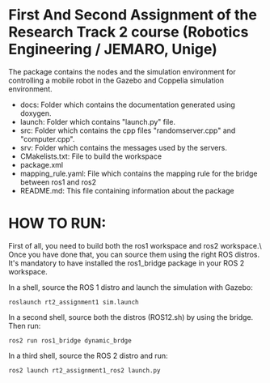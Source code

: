 # First And Second Assignment of the Research Track 2 course (Robotics Engineering / JEMARO, Unige)
The package contains the nodes and the simulation environment for controlling a mobile robot in the Gazebo and Coppelia simulation environment.

- docs: Folder which contains the documentation generated using doxygen.
- launch: Folder which contains "launch.py" file. 
- src: Folder which contains the cpp files "randomserver.cpp" and "computer.cpp".
- srv: Folder which contains the messages used by the servers. 
- CMakelists.txt: File to build the workspace
- package.xml
- mapping_rule.yaml: File which contains the mapping rule for the bridge between ros1 and ros2
- README.md: This file containing information about the package

# HOW TO RUN:

First of all, you need to build both the ros1 workspace and ros2 workspace.\\
Once you have done that, you can source them using the right ROS distros.
It's mandatory to have installed the ros1_bridge package in your ROS 2 workspace.

In a shell, source the ROS 1 distro and launch the simulation with Gazebo:
```
roslaunch rt2_assignment1 sim.launch
```
In a second shell, source both the distros (ROS12.sh) by using the bridge. Then run:
```
ros2 run ros1_bridge dynamic_brdge
```
In a third shell, source the ROS 2 distro and run:
```
ros2 launch rt2_assignment1_ros2 launch.py
```
